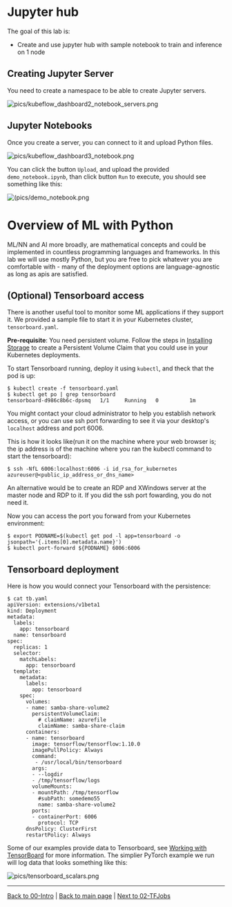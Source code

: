 # Jupyter hub

The goal of this lab is:

- Create and use jupyter hub with sample notebook to train and inference on 1 node

## Creating Jupyter Server

You need to create a namespace to be able to create Jupyter servers. 

![pics/kubeflow_dashboard2_notebook_servers.png](pics/kubeflow_dashboard2_notebook_servers.png)

## Jupyter Notebooks

Once you create a server, you can connect to it and upload Python files.

![pics/kubeflow_dashboard3_notebook.png](pics/kubeflow_dashboard3_notebook.png)

You can click the button `Upload`, and upload the provided `demo_notebook.ipynb`, than click
button `Run` to execute, you should see something like this:

![(pics/demo_notebook.png](pics/demo_notebook.png)

# Overview of ML with Python

ML/NN and AI more broadly, are mathematical concepts and could be implemented in countless programming languages
and frameworks. In this lab we will use mostly Python, but you are free to pick whatever you are comfortable
with - many of the deployment options are language-agnostic as long as apis are satisfied. 

## (Optional) Tensorboard access

There is another useful tool to monitor some ML applications if
they support it. We provided a sample file to start it in your Kubernetes cluster, `tensorboard.yaml`.

**Pre-requisite**: You need persistent volume. Follow the steps in [Installing Storage](installing_storage.md) to create a Persistent Volume Claim
that you could use in your Kubernetes deployments.

To start Tensorboard running, deploy it using `kubectl`, and theck that the pod is up:

    $ kubectl create -f tensorboard.yaml
    $ kubectl get po | grep tensorboard
    tensorboard-d986c8b6c-dpsmq   1/1     Running   0          1m

You might contact your cloud administrator to help you establish network access, or you can
use ssh port forwarding to see it via your desktop's `localhost` address and port 6006.

This is how it looks like(run it on the machine where your web browser is; the ip address is of
the machine where you ran the kubectl command to start the tensorboard):

    $ ssh -NfL 6006:localhost:6006 -i id_rsa_for_kubernetes azureuser@<public_ip_address_or_dns_name>

An alternative would be to create an RDP and XWindows server at the master node and RDP to it.
If you did the ssh port fowarding, you do not need it.

Now you can access the port you forward from your Kubernetes environment:

    $ export PODNAME=$(kubectl get pod -l app=tensorboard -o jsonpath='{.items[0].metadata.name}')
    $ kubectl port-forward ${PODNAME} 6006:6006

## Tensorboard deployment

Here is how you would connect your Tensorboard with the persistence:

    $ cat tb.yaml
    apiVersion: extensions/v1beta1
    kind: Deployment
    metadata:
      labels:
        app: tensorboard
      name: tensorboard
    spec:
      replicas: 1
      selector:
        matchLabels:
          app: tensorboard
      template:
        metadata:
          labels:
            app: tensorboard
        spec:
          volumes:
          - name: samba-share-volume2
            persistentVolumeClaim:
              # claimName: azurefile
              claimName: samba-share-claim
          containers:
          - name: tensorboard
            image: tensorflow/tensorflow:1.10.0
            imagePullPolicy: Always
            command:
             - /usr/local/bin/tensorboard
            args:
            - --logdir
            - /tmp/tensorflow/logs
            volumeMounts:
            - mountPath: /tmp/tensorflow
              #subPath: somedemo55
              name: samba-share-volume2
            ports:
            - containerPort: 6006
              protocol: TCP
          dnsPolicy: ClusterFirst
          restartPolicy: Always

Some of our examples provide data to Tensorboard, see [Working with TensorBoard](working_with_tensorboard.md) for more information.
The simplier PyTorch example we run will log data that looks something like this:

![pics/tensorboard_scalars.png](pics/tensorboard_scalars.png)

---

[Back to 00-Intro](../00-Intro/Readme.md) | [Back to main page](../Readme.md) | [Next to 02-TFJobs](../02-TFJobs/Readme.md)
